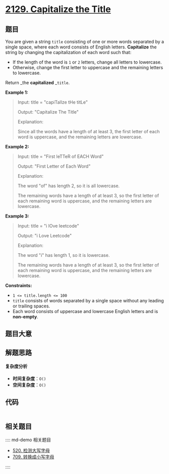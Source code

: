 # [2129. Capitalize the Title](https://leetcode.com/problems/capitalize-the-title/)

## 题目

You are given a string `title` consisting of one or more words separated by a
single space, where each word consists of English letters. **Capitalize** the
string by changing the capitalization of each word such that:

- If the length of the word is `1` or `2` letters, change all letters to lowercase.
- Otherwise, change the first letter to uppercase and the remaining letters to lowercase.

Return _the **capitalized** _`title`.

**Example 1:**

> Input: title = "capiTalIze tHe titLe"
>
> Output: "Capitalize The Title"
>
> Explanation:
>
> Since all the words have a length of at least 3, the first letter of each word is uppercase, and the remaining letters are lowercase.

**Example 2:**

> Input: title = "First leTTeR of EACH Word"
>
> Output: "First Letter of Each Word"
>
> Explanation:
>
> The word "of" has length 2, so it is all lowercase.
>
> The remaining words have a length of at least 3, so the first letter of each remaining word is uppercase, and the remaining letters are lowercase.

**Example 3:**

> Input: title = "i lOve leetcode"
>
> Output: "i Love Leetcode"
>
> Explanation:
>
> The word "i" has length 1, so it is lowercase.
>
> The remaining words have a length of at least 3, so the first letter of each remaining word is uppercase, and the remaining letters are lowercase.

**Constraints:**

- `1 <= title.length <= 100`
- `title` consists of words separated by a single space without any leading or trailing spaces.
- Each word consists of uppercase and lowercase English letters and is **non-empty**.

## 题目大意

## 解题思路

#### 复杂度分析

- **时间复杂度**：`O()`
- **空间复杂度**：`O()`

## 代码

```javascript

```

## 相关题目

:::: md-demo 相关题目

- [520. 检测大写字母](https://leetcode.com/problems/detect-capital)
- [709. 转换成小写字母](https://leetcode.com/problems/to-lower-case)

::::
